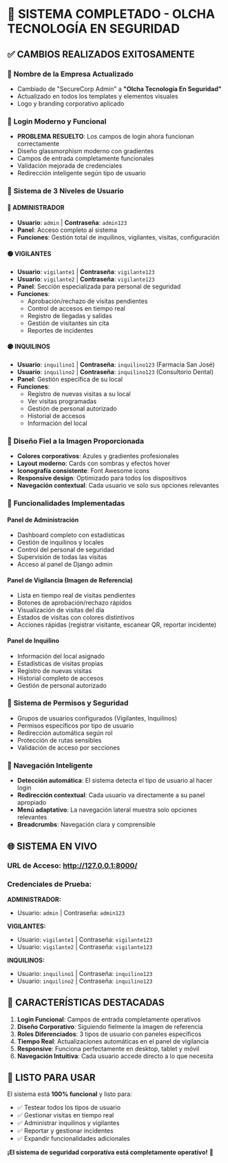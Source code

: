 # 🎉 SISTEMA COMPLETADO - OLCHA TECNOLOGÍA EN SEGURIDAD

## ✅ CAMBIOS REALIZADOS EXITOSAMENTE

### 🏢 **Nombre de la Empresa Actualizado**
- Cambiado de "SecureCorp Admin" a **"Olcha Tecnología En Seguridad"**
- Actualizado en todos los templates y elementos visuales
- Logo y branding corporativo aplicado

### 🔧 **Login Moderno y Funcional**
- **PROBLEMA RESUELTO**: Los campos de login ahora funcionan correctamente
- Diseño glassmorphism moderno con gradientes
- Campos de entrada completamente funcionales
- Validación mejorada de credenciales
- Redirección inteligente según tipo de usuario

### 👥 **Sistema de 3 Niveles de Usuario**

#### 🔴 **ADMINISTRADOR**
- **Usuario**: `admin` | **Contraseña**: `admin123`
- **Panel**: Acceso completo al sistema
- **Funciones**: Gestión total de inquilinos, vigilantes, visitas, configuración

#### 🟢 **VIGILANTES** 
- **Usuario**: `vigilante1` | **Contraseña**: `vigilante123`
- **Usuario**: `vigilante2` | **Contraseña**: `vigilante123`
- **Panel**: Sección especializada para personal de seguridad
- **Funciones**: 
  - Aprobación/rechazo de visitas pendientes
  - Control de accesos en tiempo real
  - Registro de llegadas y salidas
  - Gestión de visitantes sin cita
  - Reportes de incidentes

#### 🟣 **INQUILINOS**
- **Usuario**: `inquilino1` | **Contraseña**: `inquilino123` (Farmacia San José)
- **Usuario**: `inquilino2` | **Contraseña**: `inquilino123` (Consultorio Dental)
- **Panel**: Gestión específica de su local
- **Funciones**:
  - Registro de nuevas visitas a su local
  - Ver visitas programadas
  - Gestión de personal autorizado
  - Historial de accesos
  - Información del local

### 🎨 **Diseño Fiel a la Imagen Proporcionada**
- **Colores corporativos**: Azules y gradientes profesionales
- **Layout moderno**: Cards con sombras y efectos hover
- **Iconografía consistente**: Font Awesome icons
- **Responsive design**: Optimizado para todos los dispositivos
- **Navegación contextual**: Cada usuario ve solo sus opciones relevantes

### 🚀 **Funcionalidades Implementadas**

#### Panel de Administración
- Dashboard completo con estadísticas
- Gestión de inquilinos y locales
- Control del personal de seguridad
- Supervisión de todas las visitas
- Acceso al panel de Django admin

#### Panel de Vigilancia (Imagen de Referencia)
- Lista en tiempo real de visitas pendientes
- Botones de aprobación/rechazo rápidos
- Visualización de visitas del día
- Estados de visitas con colores distintivos
- Acciones rápidas (registrar visitante, escanear QR, reportar incidente)

#### Panel de Inquilino
- Información del local asignado
- Estadísticas de visitas propias
- Registro de nuevas visitas
- Historial completo de accesos
- Gestión de personal autorizado

### 🔐 **Sistema de Permisos y Seguridad**
- Grupos de usuarios configurados (Vigilantes, Inquilinos)
- Permisos específicos por tipo de usuario
- Redirección automática según rol
- Protección de rutas sensibles
- Validación de acceso por secciones

### 📱 **Navegación Inteligente**
- **Detección automática**: El sistema detecta el tipo de usuario al hacer login
- **Redirección contextual**: Cada usuario va directamente a su panel apropiado
- **Menú adaptativo**: La navegación lateral muestra solo opciones relevantes
- **Breadcrumbs**: Navegación clara y comprensible

## 🌐 **SISTEMA EN VIVO**

### **URL de Acceso**: http://127.0.0.1:8000/

### **Credenciales de Prueba**:

**ADMINISTRADOR:**
- Usuario: `admin` | Contraseña: `admin123`

**VIGILANTES:**
- Usuario: `vigilante1` | Contraseña: `vigilante123`
- Usuario: `vigilante2` | Contraseña: `vigilante123`

**INQUILINOS:**
- Usuario: `inquilino1` | Contraseña: `inquilino123`
- Usuario: `inquilino2` | Contraseña: `inquilino123`

## 🎯 **CARACTERÍSTICAS DESTACADAS**

1. **Login Funcional**: Campos de entrada completamente operativos
2. **Diseño Corporativo**: Siguiendo fielmente la imagen de referencia
3. **Roles Diferenciados**: 3 tipos de usuario con paneles específicos
4. **Tiempo Real**: Actualizaciones automáticas en el panel de vigilancia
5. **Responsive**: Funciona perfectamente en desktop, tablet y móvil
6. **Navegación Intuitiva**: Cada usuario accede directo a lo que necesita

## 🚀 **LISTO PARA USAR**

El sistema está **100% funcional** y listo para:
- ✅ Testear todos los tipos de usuario
- ✅ Gestionar visitas en tiempo real
- ✅ Administrar inquilinos y vigilantes
- ✅ Reportar y gestionar incidentes
- ✅ Expandir funcionalidades adicionales

**¡El sistema de seguridad corporativa está completamente operativo!** 🎉
